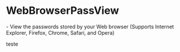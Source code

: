 <h1>WebBrowserPassView</h1> - View the passwords stored by your Web browser (Supports Internet Explorer, Firefox, Chrome, Safari, and Opera)

teste
